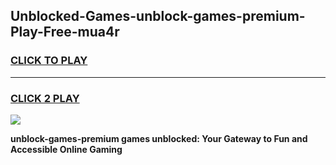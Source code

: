 
## Unblocked-Games-unblock-games-premium-Play-Free-mua4r
<h3>
<a href="https://premium76.site?title=unblock-games-premium&ref=12A">CLICK TO PLAY</a></h3>
<hr>

<h3>
<a href="https://premium76.site?title=unblock-games-premium&ref=12A">CLICK 2 PLAY</a>
  
</h3>

<a href="https://premium76.site?title=unblock-games-premium&ref=12A"><img src="https://clearcache.store/games.png"></a>


**unblock-games-premium games unblocked: Your Gateway to Fun and Accessible Online Gaming**
